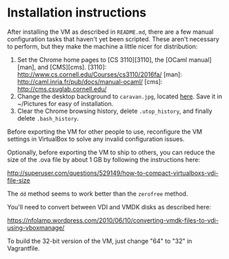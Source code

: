 # Installation instructions

After installing the VM as described in `README.md`, there are a few manual
configuration tasks that haven't yet been scripted.  These aren't
necessary to perform, but they make the machine a little nicer for
distribution:

1. Set the Chrome home pages to [CS 3110][3110], the [OCaml manual][man], and [CMS][cms].
   [3110]: http://www.cs.cornell.edu/Courses/cs3110/2016fa/
   [man]: http://caml.inria.fr/pub/docs/manual-ocaml/
   [cms]: http://cms.csuglab.cornell.edu/
2. Change the desktop background to `caravan.jpg`, located 
   [here](https://github.com/cs3110/vm/blob/master/caravan.jpg).
   Save it in ~/Pictures for easy of installation.
3. Clear the Chrome browsing history, delete `.utop_history`, 
   and finally delete `.bash_history`.
   
Before exporting the VM for other people to use, reconfigure
the VM settings in VirtualBox to solve any invalid configuration issues.
   
Optionally, before exporting the VM to ship to others, you can
reduce the size of the .ova file by about 1 GB by following the
instructions here:

  http://superuser.com/questions/529149/how-to-compact-virtualboxs-vdi-file-size
  
The `dd` method seems to work better than the `zerofree` method.

You'll need to convert between VDI and VMDK disks as described here:

  https://nfolamp.wordpress.com/2010/06/10/converting-vmdk-files-to-vdi-using-vboxmanage/
  
To build the 32-bit version of the VM, just change "64" to "32" in Vagrantfile.
  